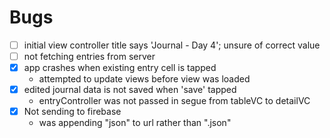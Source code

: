 #  Bugs

- [ ] initial view controller title says 'Journal - Day 4'; unsure of correct value
- [ ] not fetching entries from server
- [x] app crashes when existing entry cell is tapped
    - attempted to update views before view was loaded
- [x] edited journal data is not saved when 'save' tapped
    - entryController was not passed in segue from tableVC to detailVC
- [x] Not sending to firebase
    - was appending "json" to url rather than ".json"
